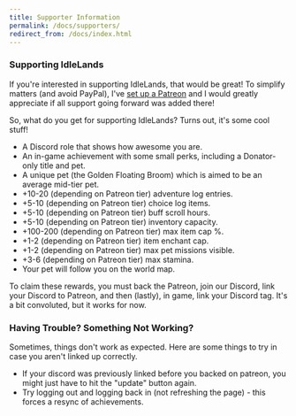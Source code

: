 ```yaml
---
title: Supporter Information
permalink: /docs/supporters/
redirect_from: /docs/index.html
---
```


### Supporting IdleLands

If you're interested in supporting IdleLands, that would be great! To simplify matters (and avoid PayPal), I've <a href="https://www.patreon.com/seiyria" target="_blank">set up a Patreon</a> and I would greatly appreciate if all support going forward was added there!

So, what do you get for supporting IdleLands? Turns out, it's some cool stuff!

* A Discord role that shows how awesome you are.
* An in-game achievement with some small perks, including a Donator-only title and pet.
* A unique pet (the Golden Floating Broom) which is aimed to be an average mid-tier pet.
* +10-20 (depending on Patreon tier) adventure log entries.
* +5-10 (depending on Patreon tier) choice log items.
* +5-10 (depending on Patreon tier) buff scroll hours.
* +5-10 (depending on Patreon tier) inventory capacity.
* +100-200 (depending on Patreon tier) max item cap %.
* +1-2 (depending on Patreon tier) item enchant cap.
* +1-2 (depending on Patreon tier) max pet missions visible.
* +3-6 (depending on Patreon tier) max stamina.
* Your pet will follow you on the world map.

To claim these rewards, you must back the Patreon, join our Discord, link your Discord to Patreon, and then (lastly), in game, link your Discord tag. It's a bit convoluted, but it works for now.

### Having Trouble? Something Not Working?

Sometimes, things don't work as expected. Here are some things to try in case you aren't linked up correctly.

* If your discord was previously linked before you backed on patreon, you might just have to hit the "update" button again.
* Try logging out and logging back in (not refreshing the page) - this forces a resync of achievements.
